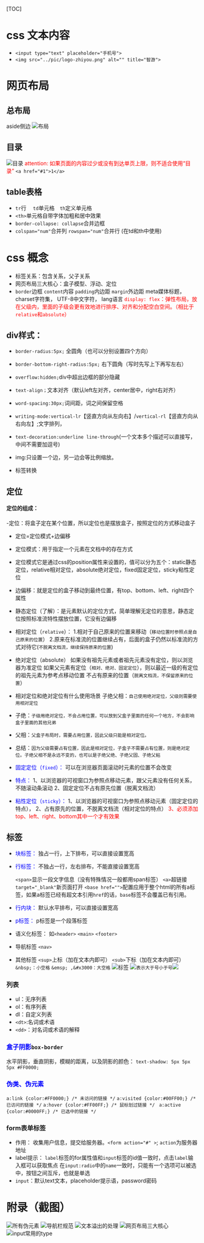[TOC]



# css 文本内容
- `<input type="text" placeholder="手机号">`
- `<img src="../pic/logo-zhiyou.png" alt="" title="智游">`
# 网页布局
## 总布局
  aside侧边
![布局](2022-09-06-14-59-36.png)
## 目录
![目录](2022-09-06-16-06-11.png)
<font color="red">attention:
    如果页面的内容过少或没有到达单页上限，则不适合使用“目录”</font>
  `<a href="#1">1</a>`

## table表格
- `tr`行&emsp; `td`单元格&emsp;`th`定义单元格
- `<th>`单元格自带字体加粗和居中效果
- `border-collapse: collapse`合并边框
- `colspan="num"`合并列     `rowspan="num"`合并行 (在td和th中使用)








# css 概念
- 标签关系：包含关系，父子关系
- 网页布局三大核心：盒子模型、浮动、定位
- `border`边框 `content`内容 `padding`内边距 `margin`外边距
  meta媒体标题，
  charset字符集，
  UTF-8中文字符，
  lang语言
  <font color='red'>
  `display: flex`：弹性布局，放在父级内，里面的子级会更有效地进行排序、对齐和分配空白空间。（相比于`relative`和`absolute`）
  </font>
## div样式：
- `border-radius:5px;` 全圆角（也可以分别设置四个方向）
- `border-bottom-right-radius:5px;` 右下圆角（写时先写上下再写左右）
- `overflow:hidden;`div中超出边框的部分隐藏
- `text-align；`文本对齐（默认left左对齐，center居中，right右对齐）
- `word-spacing:30px;`词间距，词之间保留空格
- `writing-mode:vertical-lr`【竖直方向从左向右】/`vertical-rl`【竖直方向从右向左】;文字排列，
- `text-decoration:underline line-through`(一个文本多个描述可以直接写，中间不需要加逗号)
- img:只设置一个边，另一边会等比例缩放。

- 标签转换
## 定位
#### 定位的组成：
-定位：将盒子定在某个位置，所以定位也是摆放盒子，按照定位的方式移动盒子
- 定位=定位模式+边偏移
- 定位模式：用于指定一个元素在文档中的存在方式
- 定位模式它是通过css的position属性来设置的，值可以分为五个：static静态定位，relative相对定位，absolute绝对定位，fixed固定定位，sticky粘性定位

- 边偏移：就是定位的盒子移动到最终位置，有top、bottom、left、right四个属性

- 静态定位（了解）：是元素默认的定位方式，简单理解无定位的意思，静态定位按照标准流特性摆放位置，它没有边偏移
- 相对定位（`relative`）：
  1.相对于自己原来的位置来移动（`移动位置时参照点是自己原来的位置`）
  2.原来在标准流的位置继续占有，后面的盒子仍然以标准流的方式对待它(`不脱离文档流，继续保持原来的位置`)
- 绝对定位（absolute）
  如果没有祖先元素或者祖先元素没有定位，则以浏览器为准定位
  如果父元素有定位（`相对、绝对、固定定位`），则以最近一级的有定位的祖先元素为参考点移动位置
  不占有原来的位置（`脱离文档流，不保留原来的位置`）
- 相对定位和绝对定位有什么使用场景
  子绝父相：`自己使用绝对定位，父级则需要使用相对定位`
- 子绝：`子级用绝对定位，不会占用位置，可以放到父盒子里面的任何一个地方，不会影响盒子里面的其他兄弟`
- 父相：`父盒子布局时，需要占用位置，因此父级只能是相对定位。`
- 总结：`因为父级需要占有位置，因此是相对定位，子盒子不需要占有位置，则是绝对定位。子绝父相不是永远不变的，也可以是子绝父绝、子绝父固、子绝父粘`
  
- <font color='blue'>固定定位（`fixed`）：</font>
  可以在浏览器页面滚动时元素的位置不会改变
- <font color='blue'>特点：</font>
  1、以浏览器的可视窗口为参照点移动元素，跟父元素没有任何关系，不随滚动条滚动
  2、固定定位不占有原先位置（脱离文档流）

- <font color='blue'>粘性定位（`sticky`）：</font>
  1、以浏览器的可视窗口为参照点移动元素（固定定位的特点），
  2、占有原先的位置，不脱离文档流（相对定位的特点）
  <font color='red'>3、必须添加top、left、right、bottom其中一个才有效果</font>


## 标签
- <font color='blue'>块标签：</font>
  独占一行，上下排布，可以直接设置宽高
- <font color='blue'>行标签：</font>
  不独占一行，左右排布，不能直接设置宽高

  `<span>`显示一段文字信息（没有特殊情况一般都用span标签）
  `<a>`超链接   `target="_blank"`新页面打开
  `<base href="">`配置应用于整个html的所有a标签，如果a标签已经有超文本引用`href`的话，`base`标签不会覆盖已有引用。


- <font color='blue'>行内块：</font>
  默认水平排布，可以直接设置宽高
- <font color='blue'>p标签：</font>
  p标签是一个段落标签
- 语义化标签：
  如`<header>` `<main>` `<footer>`
- 导航标签
  `<nav>`
- 其他标签
  `<sup>`上标（加在文本内即可）
  `<sub>`下标（加在文本内即可）
  `&nbsp;：小空格`   `&emsp; ,&#x3000：大空格`
  ![标签](2022-09-06-16-17-40.png)
  ![](2022-09-06-16-47-29.png)`表示大于号小于号`![](2022-09-06-16-48-00.png)



### 列表
- ul：无序列表
- ol：有序列表
- dl：自定义列表
- `<dt>`:名词或术语
- `<dd>`：对名词或术语的解释
  <dl> 
      <dt>
      <dd></dd>
      <dd></dd>
      </dt>
   </dl>



### <font color='blue'>盒子阴影</font>`box-border`
  水平阴影，垂直阴影，模糊的距离，以及阴影的颜色：
  `text-shadow: 5px 5px 5px #FF0000;`

### <font color='blue'>伪类、伪元素</font>

  `a:link {color:#FF0000;} /* 未访问的链接 */`
  `a:visited {color:#00FF00;} /* 已访问的链接 */`
  `a:hover {color:#FF00FF;} /* 鼠标划过链接 */`
  ` a:active {color:#0000FF;} /* 已选中的链接 */`

### form表单标签

- 作用：
  收集用户信息，提交给服务器。`<form action="#" >`;
  `action`为服务器地址
- label提示：
  `label`标签的for属性值和`input`标签的id值一致时，点击`label`输入框可以获取焦点
  在`input:radio`中的`name`一致时，只能有一个选项可以被选中，按钮之间互斥，也就是单选
- `input`：默认text文本，placeholder提示语，password密码





# 附录（截图）

![所有伪元素](2022-09-06-09-55-14.png)
![导航栏规范](2022-09-06-09-57-09.png)
![文本溢出的处理](2022-09-06-10-20-11.png)
![网页布局三大核心](2022-09-06-14-33-03.png)
![input常用的type](2022-09-06-22-12-59.png)


<font color='blue'></font>